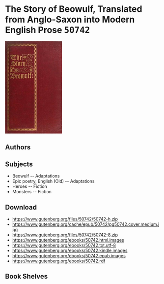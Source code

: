 # The Story of Beowulf, Translated from Anglo-Saxon into Modern English Prose <kbd>50742</kbd>

![](./cover.medium.jpg "")

## Authors



## Subjects


 - Beowulf -- Adaptations
 - Epic poetry, English (Old) -- Adaptations
 - Heroes -- Fiction
 - Monsters -- Fiction

## Download


 - https://www.gutenberg.org/files/50742/50742-h.zip
 - https://www.gutenberg.org/cache/epub/50742/pg50742.cover.medium.jpg
 - https://www.gutenberg.org/files/50742/50742-8.zip
 - https://www.gutenberg.org/ebooks/50742.html.images
 - https://www.gutenberg.org/ebooks/50742.txt.utf-8
 - https://www.gutenberg.org/ebooks/50742.kindle.images
 - https://www.gutenberg.org/ebooks/50742.epub.images
 - https://www.gutenberg.org/ebooks/50742.rdf

## Book Shelves


